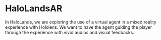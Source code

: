 # HaloLandsAR
In HaloLands, we are exploring the use of a virtual agent in a mixed reality experience with Hololens. We want to have the agent guiding the player through the experience with vivid audios and visual feedbacks.
